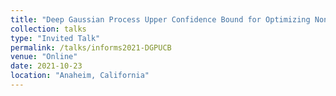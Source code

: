 ```yaml
---
title: "Deep Gaussian Process Upper Confidence Bound for Optimizing Non-Stationary Functions"
collection: talks
type: "Invited Talk"
permalink: /talks/informs2021-DGPUCB
venue: "Online"
date: 2021-10-23
location: "Anaheim, California"
---
```



